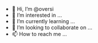 - 👋 Hi, I’m @oversi
- 👀 I’m interested in ...
- 🌱 I’m currently learning ...
- 💞️ I’m looking to collaborate on ...
- 📫 How to reach me ...

<!---
oversi/oversi is a ✨ special ✨ repository because its `README.md` (this file) appears on your GitHub profile.
You can click the Preview link to take a look at your changes.
--->

